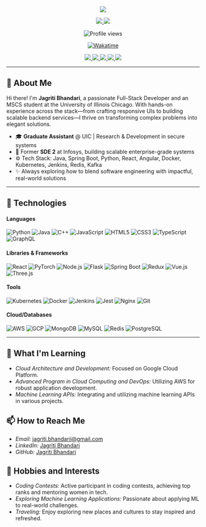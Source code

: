 <p align="center">
<a href="https://github.com/jagriti1406">
    <img src="https://capsule-render.vercel.app/api?type=waving&color=0:FF5858,100:FFC3A0&height=300&section=header&text=Jagriti%20Bhandari&fontSize=50&animation=twinkling&fontAlign=67&fontAlignY=40&desc=Full-Stack%20Developer%20|%20MSCS%20Student%20|%20Graduate%20Assistant&descAlign=67&descAlignY=55" />
</a>
</p>

<p align="center">
<a href="https://www.linkedin.com/in/jagritib/">
    <img src="https://img.shields.io/badge/-LinkedIn-blue?style=flat-square&logo=linkedin">
</a>
<a href="mailto:jagriti.bhandarii@gmail.com">
    <img src="https://img.shields.io/badge/-Email-red?style=flat-square&logo=gmail&logoColor=white">
</a>
</p>

<p align="center">
  <img src="https://komarev.com/ghpvc/?username=jagriti1406&color=blue&style=flat-square" alt="Profile views" />
</p>

<p align="center">
  <a href="https://wakatime.com/@your-wakatime-id">
    <img src="https://wakatime.com/badge/user/your-wakatime-id.svg" alt="Wakatime">
  </a>
</p>

<p align="center">
  <a href="http://github-profile-summary-cards.vercel.app/api/cards/profile-details?username=jagriti1406&theme=tokyonight">
    <img src="http://github-profile-summary-cards.vercel.app/api/cards/profile-details?username=jagriti1406&theme=tokyonight" />
  </a>
  <a href="http://github-profile-summary-cards.vercel.app/api/cards/repos-per-language?username=jagriti1406&theme=tokyonight">
    <img src="http://github-profile-summary-cards.vercel.app/api/cards/repos-per-language?username=jagriti1406&theme=tokyonight" />
  </a>
  <a href="http://github-profile-summary-cards.vercel.app/api/cards/most-commit-language?username=jagriti1406&theme=tokyonight">
    <img src="http://github-profile-summary-cards.vercel.app/api/cards/most-commit-language?username=jagriti1406&theme=tokyonight" />
  </a>
  <a href="http://github-profile-summary-cards.vercel.app/api/cards/stats?username=jagriti1406&theme=tokyonight">
    <img src="http://github-profile-summary-cards.vercel.app/api/cards/stats?username=jagriti1406&theme=tokyonight" />
  </a>
  <a href="http://github-profile-summary-cards.vercel.app/api/cards/productive-time?username=jagriti1406&theme=tokyonight&utcOffset=8">
    <img src="http://github-profile-summary-cards.vercel.app/api/cards/productive-time?username=jagriti1406&theme=tokyonight&utcOffset=8" />
  </a>
</p>

---

## 👋 About Me

Hi there! I'm **Jagriti Bhandari**, a passionate Full-Stack Developer and an MSCS student at the University of Illinois Chicago. With hands-on experience across the stack—from crafting responsive UIs to building scalable backend services—I thrive on transforming complex problems into elegant solutions.

- 🎓 **Graduate Assistant** @ UIC | Research & Development in secure systems
- 💼 Former **SDE 2** at Infosys, building scalable enterprise-grade systems
- ⚙️ Tech Stack: Java, Spring Boot, Python, React, Angular, Docker, Kubernetes, Jenkins, Redis, Kafka
- ✨ Always exploring how to blend software engineering with impactful, real-world solutions

---

## 🚀 Technologies

<!-- (Keep the tech stack badges as they are) -->

#### Languages
<p>
  <img alt="Python" src="https://img.shields.io/badge/Python-3776AB?style=for-the-badge&logo=python&logoColor=white" />
  <img alt="Java" src="https://img.shields.io/badge/Java-007396?style=for-the-badge&logo=java&logoColor=white" />
  <img alt="C++" src="https://img.shields.io/badge/C++-00599C?style=for-the-badge&logo=cplusplus&logoColor=white" />
  <img alt="JavaScript" src="https://img.shields.io/badge/JavaScript-F7DF1E?style=for-the-badge&logo=javascript&logoColor=black" />
  <img alt="HTML5" src="https://img.shields.io/badge/HTML5-E34F26?style=for-the-badge&logo=html5&logoColor=white" />
  <img alt="CSS3" src="https://img.shields.io/badge/CSS3-1572B6?style=for-the-badge&logo=css3&logoColor=white" />
  <img alt="TypeScript" src="https://img.shields.io/badge/TypeScript-007ACC?style=for-the-badge&logo=typescript&logoColor=white" />
  <img alt="GraphQL" src="https://img.shields.io/badge/GraphQL-E10098?style=for-the-badge&logo=graphql&logoColor=white" />
</p>

#### Libraries & Frameworks
<p>
  <img alt="React" src="https://img.shields.io/badge/React-61DAFB?style=for-the-badge&logo=react&logoColor=black" />
  <img alt="PyTorch" src="https://img.shields.io/badge/PyTorch-EE4C2C?style=for-the-badge&logo=pytorch&logoColor=white" />
  <img alt="Node.js" src="https://img.shields.io/badge/Node.js-339933?style=for-the-badge&logo=nodedotjs&logoColor=white" />
  <img alt="Flask" src="https://img.shields.io/badge/Flask-000000?style=for-the-badge&logo=flask&logoColor=white" />
  <img alt="Spring Boot" src="https://img.shields.io/badge/Spring%20Boot-6DB33F?style=for-the-badge&logo=springboot&logoColor=white" />
  <img alt="Redux" src="https://img.shields.io/badge/Redux-764ABC?style=for-the-badge&logo=redux&logoColor=white" />
  <img alt="Vue.js" src="https://img.shields.io/badge/Vue.js-4FC08D?style=for-the-badge&logo=vuedotjs&logoColor=white" />
  <img alt="Three.js" src="https://img.shields.io/badge/Three.js-black?style=for-the-badge&logo=threedotjs" />
</p>

#### Tools
<p>
  <img alt="Kubernetes" src="https://img.shields.io/badge/Kubernetes-326CE5?style=for-the-badge&logo=kubernetes&logoColor=white" />
  <img alt="Docker" src="https://img.shields.io/badge/Docker-2496ED?style=for-the-badge&logo=docker&logoColor=white" />
  <img alt="Jenkins" src="https://img.shields.io/badge/Jenkins-D24939?style=for-the-badge&logo=jenkins&logoColor=white" />
  <img alt="Jest" src="https://img.shields.io/badge/Jest-C21325?style=for-the-badge&logo=jest&logoColor=white" />
  <img alt="Nginx" src="https://img.shields.io/badge/Nginx-009639?style=for-the-badge&logo=nginx&logoColor=white" />
  <img alt="Git" src="https://img.shields.io/badge/Git-F05032?style=for-the-badge&logo=git&logoColor=white" />
</p>

#### Cloud/Databases
<p>
  <img alt="AWS" src="https://img.shields.io/badge/AWS-232F3E?style=for-the-badge&logo=amazonaws&logoColor=white" />
  <img alt="GCP" src="https://img.shields.io/badge/GCP-4285F4?style=for-the-badge&logo=googlecloud&logoColor=white" />
  <img alt="MongoDB" src="https://img.shields.io/badge/MongoDB-47A248?style=for-the-badge&logo=mongodb&logoColor=white" />
  <img alt="MySQL" src="https://img.shields.io/badge/MySQL-4479A1?style=for-the-badge&logo=mysql&logoColor=white" />
  <img alt="Redis" src="https://img.shields.io/badge/Redis-DC382D?style=for-the-badge&logo=redis&logoColor=white" />
  <img alt="PostgreSQL" src="https://img.shields.io/badge/PostgreSQL-336791?style=for-the-badge&logo=postgresql&logoColor=white" />
</p>

---

## 🌱 What I'm Learning
- *Cloud Architecture and Development:* Focused on Google Cloud Platform.
- *Advanced Program in Cloud Computing and DevOps:* Utilizing AWS for robust application development.
- *Machine Learning APIs:* Integrating and utilizing machine learning APIs in various projects.

## 📫 How to Reach Me
- *Email:* [jagriti.bhandarii@gmail.com](mailto:jagriti.bhandarii@gmail.com)
- *LinkedIn:* [Jagriti Bhandari](https://www.linkedin.com/in/jagritib/)
- *GitHub:* [Jagriti Bhandari](https://github.com/jagriti1406)

## 🤹 Hobbies and Interests
- *Coding Contests:* Active participant in coding contests, achieving top ranks and mentoring women in tech.
- *Exploring Machine Learning Applications:* Passionate about applying ML to real-world challenges.
- *Traveling:* Enjoy exploring new places and cultures to stay inspired and refreshed.
